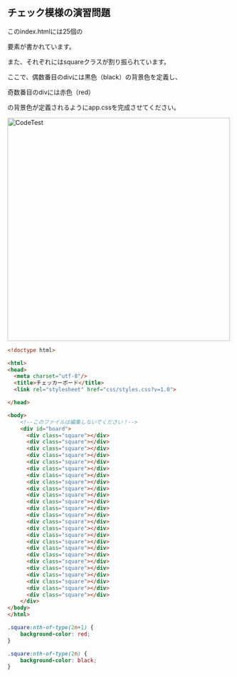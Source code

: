 ## チェック模様の演習問題

<p>このindex.htmlには25個の<div>要素が書かれています。</p>
<p>また、それぞれにはsquareクラスが割り振られています。</p>
<p>ここで、偶数番目のdivには黒色（black）の背景色を定義し、</p>
<p>奇数番目のdivには赤色（red）</p>
<p>の背景色が定義されるようにapp.cssを完成させてください。</p>

<img src="https://img-c.udemycdn.com/redactor/raw/2020-09-23_05-30-06-a4cd91f831586227989a53e16b2d9b23.png" width="500px" height="500px" alt="CodeTest"></img>

```html
<!doctype html>

<html>
<head>
  <meta charset="utf-8"/>
  <title>チェッカーボード</title>
  <link rel="stylesheet" href="css/styles.css?v=1.0">

</head>

<body>
    <!--このファイルは編集しないでください！-->
    <div id="board">
      <div class="square"></div>
      <div class="square"></div>
      <div class="square"></div>
      <div class="square"></div>
      <div class="square"></div>
      <div class="square"></div>
      <div class="square"></div>
      <div class="square"></div>
      <div class="square"></div>
      <div class="square"></div>
      <div class="square"></div>
      <div class="square"></div>
      <div class="square"></div>
      <div class="square"></div>
      <div class="square"></div>
      <div class="square"></div>
      <div class="square"></div>
      <div class="square"></div>
      <div class="square"></div>
      <div class="square"></div>
      <div class="square"></div>
      <div class="square"></div>
      <div class="square"></div>
      <div class="square"></div>
      <div class="square"></div>
    </div>
</body>
</html>
```

```css
.square:nth-of-type(2n+1) {
    background-color: red;
}

.square:nth-of-type(2n) {
    background-color: black;
}
```